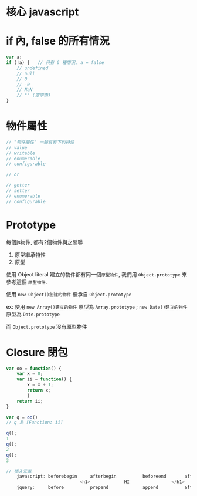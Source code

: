 # 核心 javascript



# if 內, false 的所有情況

```js
var a;
if (!a) {   // 只有 6 種情況, a = false
    // undefined
    // null
    // 0
    // -0
    // NaN
    // "" (空字串)
}
```



# 物件屬性

```js
// "物件屬性" 一般具有下列特性
// value
// writable
// enumerable
// configurable

// or

// getter
// setter
// enumerable
// configurable
```



# Prototype

每個js物件, 都有2個物件與之關聯
1. 原型繼承特性
2. 原型

使用 Object literal 建立的物件都有同一個`原型物件`, 我們用 `Object.prototype` 來參考這個 `原型物件`.

使用 `new Object()創建的物件` 繼承自 `Object.prototype`

ex: 使用 `new Array()建立的物件` 原型為 `Array.prototype` ; `new Date()建立的物件` 原型為 `Date.prototype`

而 `Object.prototype` 沒有原型物件



# Closure 閉包

```js
var oo = function() {
    var x = 0;
    var ii = function() {
        x = x + 1;
        return x;
        }
    return ii;
}

var q = oo()
// q 為 [Function: ii]

q();
1
q();
2
q();
3
```



```js
// 插入元素
    javascript: beforebegin     afterbegin          beforeend       afterend
                            <h1>             HI                </h1>
    jquery:     before          prepend             append          after
```